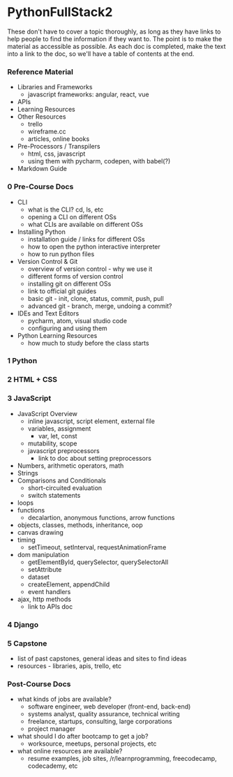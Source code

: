 # PythonFullStack2


These don't have to cover a topic thoroughly, as long as they have links to help people to find the information if they want to. The point is to make the material as accessible as possible. As each doc is completed, make the text into a link to the doc, so we'll have a table of contents at the end.

### Reference Material

- Libraries and Frameworks
  - javascript frameworks: angular, react, vue
- APIs
- Learning Resources
- Other Resources
  - trello
  - wireframe.cc
  - articles, online books
- Pre-Processors / Transpilers
  - html, css, javascript
  - using them with pycharm, codepen, with babel(?)
- Markdown Guide

### 0 Pre-Course Docs

- CLI
  - what is the CLI? cd, ls, etc
  - opening a CLI on different OSs
  - what CLIs are available on different OSs
- Installing Python
  - installation guide / links for different OSs
  - how to open the python interactive interpreter
  - how to run python files
- Version Control & Git
  - overview of version control - why we use it
  - different forms of version control
  - installing git on different OSs
  - link to official git guides
  - basic git - init, clone, status, commit, push, pull
  - advanced git - branch, merge, undoing a commit?
- IDEs and Text Editors
  - pycharm, atom, visual studio code
  - configuring and using them
- Python Learning Resources
  - how much to study before the class starts

### 1 Python

### 2 HTML + CSS

### 3 JavaScript

- JavaScript Overview
  - inline javascript, script element, external file
  - variables, assignment
	- var, let, const
  - mutability, scope
  - javascript preprocessors
    - link to doc about setting preprocessors
- Numbers, arithmetic operators, math
- Strings
- Comparisons and Conditionals
  - short-circuited evaluation
  - switch statements
- loops
- functions
  - decalartion, anonymous functions, arrow functions
- objects, classes, methods, inheritance, oop
- canvas drawing
- timing
  - setTimeout, setInterval, requestAnimationFrame
- dom manipulation
  - getElementById, querySelector, querySelectorAll
  - setAttribute
  - dataset
  - createElement, appendChild
  - event handlers
- ajax, http methods
  - link to APIs doc

### 4 Django

### 5 Capstone

- list of past capstones, general ideas and sites to find ideas
- resources - libraries, apis, trello, etc

### Post-Course Docs

- what kinds of jobs are available?
  - software engineer, web developer (front-end, back-end)
  - systems analyst, quality assurance, technical writing
  - freelance, startups, consulting, large corporations
  - project manager
- what should I do after bootcamp to get a job?
  - worksource, meetups, personal projects, etc
- what online resources are available?
  - resume examples, job sites, /r/learnprogramming, freecodecamp, codecademy, etc
 
